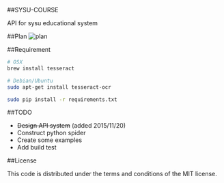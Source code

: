 ##SYSU-COURSE

API for sysu educational system

##Plan
![plan](https://lsich.com/resource/sysu_jwxt_api_plan.png)

##Requirement
```bash
# OSX
brew install tesseract

# Debian/Ubuntu
sudo apt-get install tesseract-ocr

sudo pip install -r requirements.txt
```

##TODO

- ~~Design API system~~ (added 2015/11/20)
- Construct python spider
- Create some examples
- Add build test

##License

This code is distributed under the terms and conditions of the MIT license.
